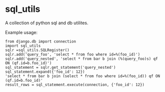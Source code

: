 # sql_utils

A collection of python sql and db utilites.

Example usage:

    from django.db import connection
    import sql_utils
    sqlr =sql_utils.SQLRegister()
    sqlr.add('query_foo', 'select * from foo where id=%(foo_id)')
    sqlr.add('query_nested', 'select * from bar b join (%(query_foo)s) qf ON (qf.id=b.foo_id)')
    sql_statement = sqlr.get_statement('query_nested')
    sql_statement.expand({'foo_id': 12})
    'select * from bar b join (select * from foo where id=%(foo_id)) qf ON (qf.id=b.foo_id)'
    result_rows = sql_statement.execute(connection, {'foo_id': 12})

